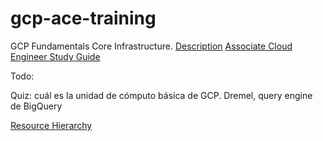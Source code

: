 # gcp-ace-training

GCP Fundamentals Core Infrastructure.
[Description](https://cloud.google.com/certification/cloud-engineer)
[Associate Cloud Engineer Study Guide](https://www.wiley.com/en-cl/Official+Google+Cloud+Certified+Associate+Cloud+Engineer+Study+Guide-p-9781119564393)

Todo:

Quiz: cuál es la unidad de cómputo básica de GCP.
Dremel, query engine de BigQuery

[Resource Hierarchy](img/cloud-folders-hierarchy.png)
